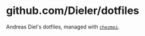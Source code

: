 # github.com/Dieler/dotfiles

Andreas Diel's dotfiles, managed with [`chezmoi`](https://github.com/twpayne/chezmoi).
